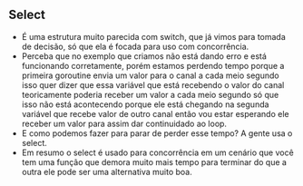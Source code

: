 ## Select
* É uma estrutura muito parecida com switch, que já vimos para tomada de decisão, só que ela é focada para uso com concorrência.
* Perceba que no exemplo que criamos não está dando erro e está funcionando corretamente, porém estamos perdendo tempo porque a
primeira goroutine envia um valor para o canal a cada meio segundo isso quer dizer que essa variável que está recebendo o valor
do canal teoricamente poderia receber um valor a cada meio segundo só que isso não está acontecendo porque ele está chegando na
segunda variável que recebe valor de outro canal então vou estar esperando ele receber um valor para assim dar continuidado ao
loop.
* E como podemos fazer para parar de perder esse tempo? A gente usa o select.
* Em resumo o select é usado para concorrência em um cenário que você tem uma função que demora muito mais tempo para terminar do
que a outra ele pode ser uma alternativa muito boa.
